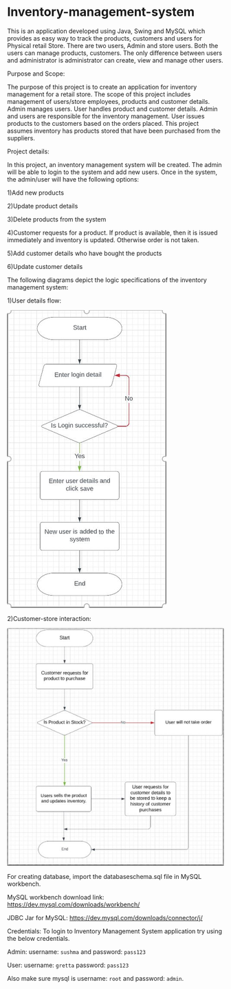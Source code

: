 # Inventory-management-system
This is an application developed using Java, Swing and MySQL which provides as easy way to track the products, customers and users for Physical retail Store.
There are two users, Admin and store users. Both the users can manage products, customers.
The only difference between users and administrator is administrator can create, view and manage other users.


Purpose and Scope:

The purpose of this project is to create an application for inventory management for a retail store. The scope of this project includes management of users/store employees, products and customer details. Admin manages users. User handles product and customer details. Admin and users are responsible for the inventory management. User issues products to the customers based on the orders placed. This project assumes inventory has products stored that have been purchased from the suppliers. 


Project details:

In this project, an inventory management system will be created.  The admin will be able to login to the system and add new users. Once in the system, the admin/user will have the following options: 

1)Add new products 

2)Update product details 

3)Delete products from the system 

4)Customer requests for a product. If product is available, then it is issued immediately and inventory is updated. Otherwise order is not taken. 

5)Add customer details who have bought the products 

6)Update customer details 


The following diagrams depict the logic specifications of the inventory management system:

1)User details flow:

![Alt text](logic.JPG)

2)Customer-store interaction:

![Alt text](specific.JPG)

For creating database, import the databaseschema.sql file in MySQL workbench.

MySQL workbench download link:
https://dev.mysql.com/downloads/workbench/

JDBC Jar for MySQL:
https://dev.mysql.com/downloads/connector/j/

Credentials:
To login to Inventory Management System application try using the below credentials. 

Admin:
username: `sushma` and password: `pass123`

User:
username: `gretta` password: `pass123`

Also make sure mysql is username: `root` and password: `admin`.



 
